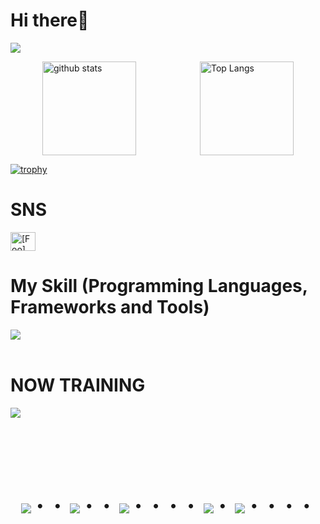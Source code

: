 # Hi there👋

![](https://github-profile-summary-cards.vercel.app/api/cards/profile-details?username=rei-dev99&theme=2077)

<div style="display: flex; justify-content: space-around; align-items: center;">
  <img alt="github stats" height="150px" src="https://github-readme-stats.vercel.app/api?username=rei-dev99&count_private=true&show_icons=true&theme=tokyonight" />
  <img alt="Top Langs" height="150px" src="https://github-readme-stats.vercel.app/api/top-langs/?username=rei-dev99&layout=compact&count_private=true&show_icons=true&theme=tokyonight" />
</div>

[![trophy](https://github-profile-trophy.vercel.app/?username=rei-dev99&theme=onedark)](https://github-profile-trophy.vercel.app/?username=n-katou&theme=tokyonight)

# SNS

<p align="left">
<a href="https://x.com/ida09r" target="blank"><img align="center" src="https://raw.githubusercontent.com/rahuldkjain/github-profile-readme-generator/master/src/images/icons/Social/twitter.svg" alt="[Foo]" height="30" width="40" /></a>
</p>



# My Skill (Programming Languages, Frameworks and Tools)

<img src="https://skillicons.dev/icons?i=html,css,tailwindcss,sass,js,jquery,ruby,rails,wordpress,postgresql,docker,figma,github,vscode,discord" /> <br /><br />
  
# NOW TRAINING

<img src="https://skillicons.dev/icons?i=ruby,rails,react,typescript,next,vite" /> <br /><br />


<!-- --------------------------------- :) ---------------------------------- -->

<br><br><br>

<div align="center">
    <h1>
        <img src="https://user-images.githubusercontent.com/44926913/175852850-3fb6c715-1856-41ff-8c1f-94ce3b03b458.gif">・・
        <img src="https://user-images.githubusercontent.com/44926913/175853109-f8850656-6704-4a8a-bee6-9aca154d929b.gif">・・
        <img src="https://user-images.githubusercontent.com/44926913/175853154-5449d974-975e-44a6-ab84-a86031265e40.gif">・・・・
        <img src="https://user-images.githubusercontent.com/44926913/175853109-f8850656-6704-4a8a-bee6-9aca154d929b.gif">・
        <img src="https://user-images.githubusercontent.com/44926913/175853154-5449d974-975e-44a6-ab84-a86031265e40.gif">・・・・
    </h1>
  </div>
<br><br><br>
